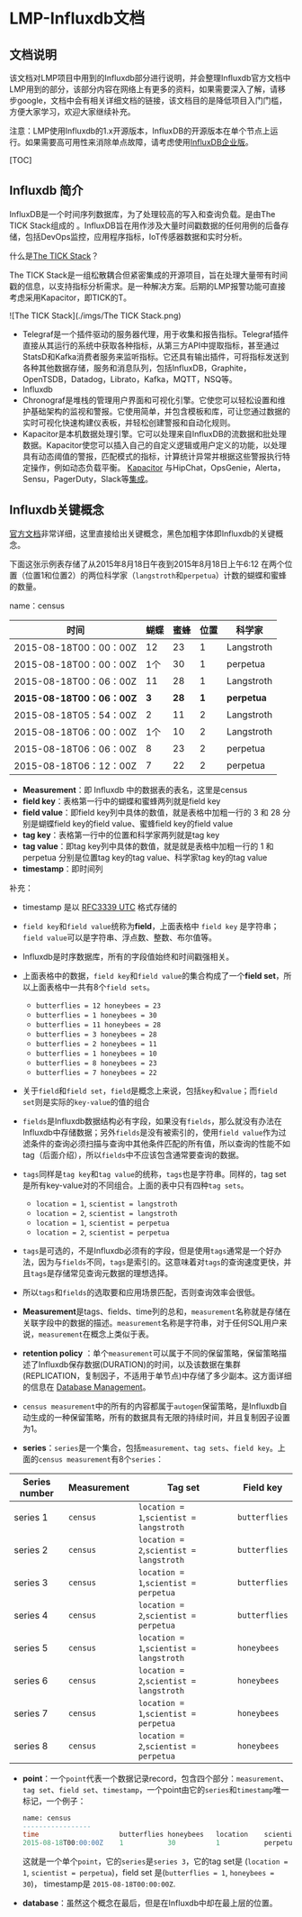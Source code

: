 # LMP-Influxdb文档

## 文档说明

该文档对LMP项目中用到的Influxdb部分进行说明，并会整理Influxdb官方文档中LMP用到的部分，该部分内容在网络上有更多的资料，如果需要深入了解，请移步google，文档中会有相关详细文档的链接，该文档目的是降低项目入门门槛，方便大家学习，欢迎大家继续补充。

注意：LMP使用Influxdb的1.x开源版本，InfluxDB的开源版本在单个节点上运行。如果需要高可用性来消除单点故障，请考虑使用[InfluxDB企业版](https://docs.influxdata.com/influxdb/latest/high_availability/)。

[TOC]



## Influxdb 简介

InfluxDB是一个时间序列数据库，为了处理较高的写入和查询负载。是由The TICK Stack组成的 。InfluxDB旨在用作涉及大量时间戳数据的任何用例的后备存储，包括DevOps监控，应用程序指标，IoT传感器数据和实时分析。

什么是[The TICK Stack](https://www.influxdata.com/time-series-platform/)？

The TICK Stack是一组松散耦合但紧密集成的开源项目，旨在处理大量带有时间戳的信息，以支持指标分析需求。是一种解决方案。后期的LMP报警功能可直接考虑采用Kapacitor，即TICK的T。

![The TICK Stack](./imgs/The TICK Stack.png)

- Telegraf是一个插件驱动的服务器代理，用于收集和报告指标。Telegraf插件直接从其运行的系统中获取各种指标，从第三方API中提取指标，甚至通过StatsD和Kafka消费者服务来监听指标。它还具有输出插件，可将指标发送到各种其他数据存储，服务和消息队列，包括InfluxDB，Graphite，OpenTSDB，Datadog，Librato，Kafka，MQTT，NSQ等。
- Influxdb
- Chronograf是堆栈的管理用户界面和可视化引擎。它使您可以轻松设置和维护基础架构的监视和警报。它使用简单，并包含模板和库，可让您通过数据的实时可视化快速构建仪表板，并轻松创建警报和自动化规则。
- Kapacitor是本机数据处理引擎。它可以处理来自InfluxDB的流数据和批处理数据。Kapacitor使您可以插入自己的自定义逻辑或用户定义的功能，以处理具有动态阈值的警报，匹配模式的指标，计算统计异常并根据这些警报执行特定操作，例如动态负载平衡。 [Kapacitor](https://www.influxdata.com/products/integrations/) 与HipChat，OpsGenie，Alerta，Sensu，PagerDuty，Slack等[集成](https://www.influxdata.com/products/integrations/)。



## Influxdb关键概念

[官方文档](https://docs.influxdata.com/influxdb/v1.8/concepts/key_concepts/)非常详细，这里直接给出关键概念，黑色加粗字体即Influxdb的关键概念。

下面这张示例表存储了从2015年8月18日午夜到2015年8月18日上午6:12 在两个位置（位置1和位置2）的两位科学家（`langstroth`和`perpetua`）计数的蝴蝶和蜜蜂的数量。

name：census

| 时间                       | **蝴蝶** | **蜜蜂** | **位置** | **科学家**   |
| -------------------------- | -------- | -------- | -------- | ------------ |
| 2015-08-18T00：00：00Z     | 12       | 23       | 1        | Langstroth   |
| 2015-08-18T00：00：00Z     | 1个      | 30       | 1        | perpetua     |
| 2015-08-18T00：06：00Z     | 11       | 28       | 1        | Langstroth   |
| **2015-08-18T00：06：00Z** | **3**    | **28**   | **1**    | **perpetua** |
| 2015-08-18T05：54：00Z     | 2        | 11       | 2        | Langstroth   |
| 2015-08-18T06：00：00Z     | 1个      | 10       | 2        | Langstroth   |
| 2015-08-18T06：06：00Z     | 8        | 23       | 2        | perpetua     |
| 2015-08-18T06：12：00Z     | 7        | 22       | 2        | perpetua     |

- **Measurement**：即 Influxdb 中的数据表的表名，这里是census
- **field key**：表格第一行中的蝴蝶和蜜蜂两列就是field key
- **field value**：即field key列中具体的数值，就是表格中加粗一行的 3 和 28 分别是蝴蝶field key的field value、蜜蜂field key的field value
- **tag key**：表格第一行中的位置和科学家两列就是tag key
- **tag value**：即tag key列中具体的数值，就是就是表格中加粗一行的 1 和 perpetua 分别是位置tag key的tag value、科学家tag key的tag value
- **timestamp**：即时间列

补充：

- timestamp 是以 [RFC3339 UTC](https://www.ietf.org/rfc/rfc3339.txt) 格式存储的
- `field key`和`field value`统称为**field**，上面表格中 `field key` 是字符串；`field value`可以是字符串、浮点数、整数、布尔值等。
- Influxdb是时序数据库，所有的字段值始终和时间戳强相关。
- 上面表格中的数据，`field key`和`field value`的集合构成了一个**field set**，所以上面表格中一共有8个`field sets`。
  - `butterflies = 12 honeybees = 23`
  - `butterflies = 1 honeybees = 30`
  - `butterflies = 11 honeybees = 28`
  - `butterflies = 3 honeybees = 28`
  - `butterflies = 2 honeybees = 11`
  - `butterflies = 1 honeybees = 10`
  - `butterflies = 8 honeybees = 23`
  - `butterflies = 7 honeybees = 22`
- 关于`field`和`field set`，`field`是概念上来说，包括`key`和`value`；而`field set`则是实际的`key-value`的值的组合
- `fields`是Influxdb数据结构必有字段，如果没有`fields`，那么就没有办法在Influxdb中存储数据；另外`fields`是没有被索引的，使用`field value`作为过滤条件的查询必须扫描与查询中其他条件匹配的所有值，所以查询的性能不如tag（后面介绍），所以`fields`中不应该包含通常要查询的数据。

- `tags`同样是`tag key`和`tag value`的统称，`tags`也是字符串。同样的，tag set是所有key-value对的不同组合。上面的表中只有四种`tag sets`。
  - `location = 1`, `scientist = langstroth`
  - `location = 2`, `scientist = langstroth`
  - `location = 1`, `scientist = perpetua`
  - `location = 2`, `scientist = perpetua`

- `tags`是可选的，不是Influxdb必须有的字段，但是使用`tags`通常是一个好办法，因为与`fields`不同，`tags`是索引的。这意味着对`tags`的查询速度更快，并且`tags`是存储常见查询元数据的理想选择。

- 所以`tags`和`fields`的选取要和应用场景匹配，否则查询效率会很低。
- **Measurement**是tags、fields、time列的总和，`measurement`名称就是存储在关联字段中的数据的描述。`measurement`名称是字符串，对于任何SQL用户来说，`measurement`在概念上类似于表。 
- **retention policy** ：单个`measurement`可以属于不同的保留策略，保留策略描述了Influxdb保存数据(DURATION)的时间，以及该数据在集群(REPLICATION，复制因子，不适用于单节点)中存储了多少副本。这方面详细的信息在 [Database Management](https://docs.influxdata.com/influxdb/v1.8/query_language/database_management/#retention-policy-management)。

- `census measurement`中的所有的内容都属于`autogen`保留策略，是Influxdb自动生成的一种保留策略，所有的数据具有无限的持续时间，并且复制因子设置为1。
- **series**：`series`是一个集合，包括`measurement`、`tag sets`、`field key`。上面的`census measurement`有8个`series`：

| Series number | Measurement | Tag set                                 | Field key     |
| ------------- | ----------- | --------------------------------------- | ------------- |
| series 1      | `census`    | `location = 1`,`scientist = langstroth` | `butterflies` |
| series 2      | `census`    | `location = 2`,`scientist = langstroth` | `butterflies` |
| series 3      | `census`    | `location = 1`,`scientist = perpetua`   | `butterflies` |
| series 4      | `census`    | `location = 2`,`scientist = perpetua`   | `butterflies` |
| series 5      | `census`    | `location = 1`,`scientist = langstroth` | `honeybees`   |
| series 6      | `census`    | `location = 2`,`scientist = langstroth` | `honeybees`   |
| series 7      | `census`    | `location = 1`,`scientist = perpetua`   | `honeybees`   |
| series 8      | `census`    | `location = 2`,`scientist = perpetua`   | `honeybees`   |

- **point**：一个`point`代表一个数据记录record，包含四个部分：`measurement`、`tag set`、`field set`、`timestamp`，一个point由它的`series`和`timestamp`唯一标记，一个例子：

  ```sql
  name: census
  -----------------
  time                    butterflies honeybees   location    scientist
  2015-08-18T00:00:00Z    1           30          1           perpetua
  ```

  这就是一个单个`point`，它的`series`是`series 3`，它的tag set是 (`location = 1`, `scientist = perpetua`)，field set 是(`butterflies = 1`, `honeybees = 30`)， timestamp是 `2015-08-18T00:00:00Z`.

- **database**：虽然这个概念在最后，但是在Influxdb中却在最上层的位置。

































